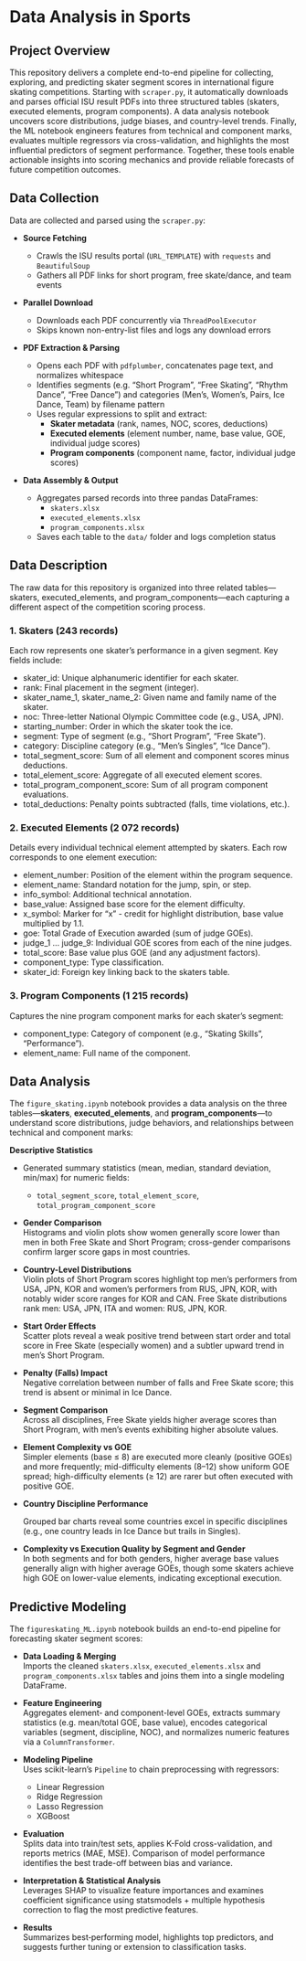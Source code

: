 # Data Analysis in Sports

## Project Overview

This repository delivers a complete end-to-end pipeline for collecting, exploring, and predicting skater segment scores in international figure skating competitions. Starting with `scraper.py`, it automatically downloads and parses official ISU result PDFs into three structured tables (skaters, executed elements, program components). A data analysis notebook uncovers score distributions, judge biases, and country-level trends. Finally, the ML notebook engineers features from technical and component marks, evaluates multiple regressors via cross-validation, and highlights the most influential predictors of segment performance. Together, these tools enable actionable insights into scoring mechanics and provide reliable forecasts of future competition outcomes.

## Data Collection
Data are collected and parsed using the `scraper.py`:

- **Source Fetching**  
  - Crawls the ISU results portal (`URL_TEMPLATE`) with `requests` and `BeautifulSoup`  
  - Gathers all PDF links for short program, free skate/dance, and team events  

- **Parallel Download**  
  - Downloads each PDF concurrently via `ThreadPoolExecutor`  
  - Skips known non-entry-list files and logs any download errors  

- **PDF Extraction & Parsing**  
  - Opens each PDF with `pdfplumber`, concatenates page text, and normalizes whitespace  
  - Identifies segments (e.g. “Short Program”, “Free Skating”, “Rhythm Dance”, “Free Dance”) and categories (Men’s, Women’s, Pairs, Ice Dance, Team) by filename pattern  
  - Uses regular expressions to split and extract:  
    - **Skater metadata** (rank, names, NOC, scores, deductions)  
    - **Executed elements** (element number, name, base value, GOE, individual judge scores)  
    - **Program components** (component name, factor, individual judge scores)  

- **Data Assembly & Output**  
  - Aggregates parsed records into three pandas DataFrames:  
    - `skaters.xlsx`  
    - `executed_elements.xlsx`  
    - `program_components.xlsx`  
  - Saves each table to the `data/` folder and logs completion status  

## Data Description
The raw data for this repository is organized into three related tables—skaters, executed_elements, and program_components—each capturing a different aspect of the competition scoring process.
### 1. Skaters (243 records)
Each row represents one skater’s performance in a given segment. Key fields include:
* skater_id: Unique alphanumeric identifier for each skater.
* rank: Final placement in the segment (integer).
* skater_name_1, skater_name_2: Given name and family name of the skater.
* noc: Three-letter National Olympic Committee code (e.g., USA, JPN).
* starting_number: Order in which the skater took the ice.
* segment: Type of segment (e.g., “Short Program”, “Free Skate”).
* category: Discipline category (e.g., “Men’s Singles”, “Ice Dance”).
* total_segment_score: Sum of all element and component scores minus deductions.
* total_element_score: Aggregate of all executed element scores.
* total_program_component_score: Sum of all program component evaluations.
* total_deductions: Penalty points subtracted (falls, time violations, etc.).
### 2. Executed Elements (2 072 records)
Details every individual technical element attempted by skaters. Each row corresponds to one element execution:
* element_number: Position of the element within the program sequence.
* element_name: Standard notation for the jump, spin, or step.
* info_symbol: Additional technical annotation.
* base_value: Assigned base score for the element difficulty.
* x_symbol: Marker for “x” - credit for highlight distribution, base value multiplied by 1.1.
* goe: Total Grade of Execution awarded (sum of judge GOEs).
* judge_1 … judge_9: Individual GOE scores from each of the nine judges.
* total_score: Base value plus GOE (and any adjustment factors).
* component_type: Type classification.
* skater_id: Foreign key linking back to the skaters table.
### 3. Program Components (1 215 records)
Captures the nine program component marks for each skater’s segment:
* component_type: Category of component (e.g., “Skating Skills”, “Performance”).
* element_name: Full name of the component.
  
## Data Analysis 

The `figure_skating.ipynb` notebook provides a data analysis on the three tables—**skaters**, **executed_elements**, and **program_components**—to understand score distributions, judge behaviors, and relationships between technical and component marks:

**Descriptive Statistics**  
- Generated summary statistics (mean, median, standard deviation, min/max) for numeric fields:  
  - `total_segment_score`, `total_element_score`, `total_program_component_score`  

- **Gender Comparison**  
  Histograms and violin plots show women generally score lower than men in both Free Skate and Short Program; cross-gender comparisons confirm larger score gaps in most countries.

- **Country-Level Distributions**  
  Violin plots of Short Program scores highlight top men’s performers from USA, JPN, KOR and women’s performers from RUS, JPN, KOR, with notably wider score ranges for KOR and CAN. Free Skate distributions rank men: USA, JPN, ITA and women: RUS, JPN, KOR.

- **Start Order Effects**  
  Scatter plots reveal a weak positive trend between start order and total score in Free Skate (especially women) and a subtler upward trend in men’s Short Program.

- **Penalty (Falls) Impact**  
  Negative correlation between number of falls and Free Skate score; this trend is absent or minimal in Ice Dance.

- **Segment Comparison**  
  Across all disciplines, Free Skate yields higher average scores than Short Program, with men’s events exhibiting higher absolute values.

- **Element Complexity vs GOE**  
  Simpler elements (base ≤ 8) are executed more cleanly (positive GOEs) and more frequently; mid-difficulty elements (8–12) show uniform GOE spread; high-difficulty elements (≥ 12) are rarer but often executed with positive GOE.

- **Country Discipline Performance**

  Grouped bar charts reveal some countries excel in specific disciplines (e.g., one country leads in Ice Dance but trails in Singles).

- **Complexity vs Execution Quality by Segment and Gender**  
  In both segments and for both genders, higher average base values generally align with higher average GOEs, though some skaters achieve high GOE on lower-value elements, indicating exceptional execution.

## Predictive Modeling

The `figureskating_ML.ipynb` notebook builds an end-to-end pipeline for forecasting skater segment scores:

- **Data Loading & Merging**  
  Imports the cleaned `skaters.xlsx`, `executed_elements.xlsx` and `program_components.xlsx` tables and joins them into a single modeling DataFrame.

- **Feature Engineering**  
  Aggregates element‐ and component-level GOEs, extracts summary statistics (e.g. mean/total GOE, base value), encodes categorical variables (segment, discipline, NOC), and normalizes numeric features via a `ColumnTransformer`.

- **Modeling Pipeline**  
  Uses scikit-learn’s `Pipeline` to chain preprocessing with regressors:  
  - Linear Regression
  - Ridge Regression
  - Lasso Regression
  - XGBoost

- **Evaluation**  
  Splits data into train/test sets, applies K-Fold cross-validation, and reports metrics (MAE, MSE). Comparison of model performance identifies the best trade-off between bias and variance.

- **Interpretation & Statistical Analysis**  
  Leverages SHAP to visualize feature importances and examines coefficient significance using statsmodels + multiple hypothesis correction to flag the most predictive features.

- **Results**  
  Summarizes best‐performing model, highlights top predictors, and suggests further tuning or extension to classification tasks.

